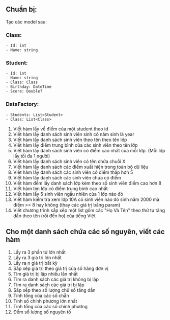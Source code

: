 ## Chuẩn bị:

Tạo các model sau:

### Class:
    - Id: int
    - Name: string

### Student:
    - Id: int
    - Name: string
    - Class: Class
    - Birthday: DateTime
    - Score: Double?

### DataFactory:
    - Students: List<Student>
    - Class: List<Class>

1. Viết hàm lấy về điểm của một student theo id 
2. Viết hàm lấy danh sách sinh viên sinh có năm sinh là year
3. Viết hàm lấy danh sách sinh viên theo tên theo tên lớp
4. Viết hàm lấy điểm trung bình của các sinh viên theo tên lớp
5. Viết hàm lấy danh sách sinh viên có điểm cao nhất của mỗi lớp. (Mỗi lớp lấy tối đa 1 người)
6. Viết hàm lấy danh sách sinh viên có tên chứa chuỗi X
7. Viết hàm lấy danh sách các điểm xuất hiện trong toàn bộ dữ liệu
8. Viết hàm lấy danh sách các sinh viên có điểm thấp hơn 5
9. Viết hàm lấy danh sách các sinh viên chưa có điểm
10. Viết hàm đếm lấy danh sách lớp kèm theo số sinh viên điểm cao hơn 8
11. Viết hàm tìm lớp có điểm trung bình cao nhất
12. Viết hàm lấy 5 sinh viên ngẫu nhiên của 1 lớp nào đó
13. Viết hàm kiểm tra xem lớp 10A có sinh viên nào đó sinh năm 2000 mà điểm >= 8 hay không (thay các giá trị bằng param)
14. Viết chương trình sắp xếp một list gồm các "Họ Và Tên" theo thứ tự tăng dần theo tên (rồi đến họ) của tiếng Việt


## Cho một danh sách chứa các số nguyên, viết các hàm

1. Lấy ra 3 phần tử lớn nhất
2. Lấy ra 3 giá trị lớn nhất
3. Lấy ra n giá trị bất kỳ
4. Sắp xếp giá trị theo giá trị của số hàng đơn vị
5. Tìm giá trị bị lặp nhiều lần nhất
6. Tìm ra danh sách các giá trị không bị lặp
7. Tìm ra danh sách các giá trị bị lặp
8. Sắp xếp theo số lượng chữ số tăng dần
9. Tính tổng của các số chẵn
10. Tính số chính phương lớn nhất
11. Tính tổng của các số chính phương
12. Đếm số lượng số nguyên tố

